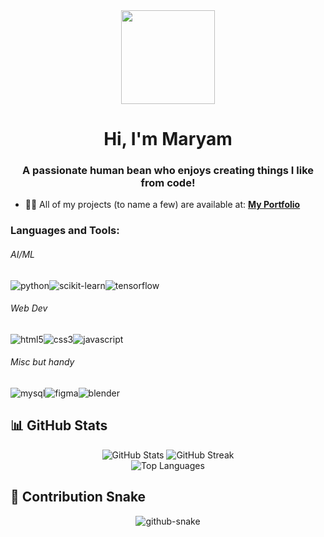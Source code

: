<div align="center">
  <img height="150" src="https://media3.giphy.com/media/v1.Y2lkPTc5MGI3NjExeTRuejdudWY3bzF6YXl0Z25oYXd3Nm1qNXZ0eGJhYWM2d3hwMnlpdyZlcD12MV9naWZzX3NlYXJjaCZjdD1n/L1R1tvI9svkIWwpVYr/100.webp"  />
</div>

###

<h1 align="center">Hi, I'm Maryam</h1>
<h3 align="center">A passionate human bean who enjoys creating things I like from code!</h3>
 

- 👨‍💻 All of my projects (to name a few) are available at: **[My Portfolio](https://maryam-mo-portfolio.vercel.app/)**



<p align="left">
</p>

<h3 align="left">Languages and Tools:</h3>

<h6>AI/ML</h6>
<p align="left"> 
<img alt="python" src="https://img.shields.io/badge/Python-3776AB?logo=python&logoColor=white" /><img alt="scikit-learn" src="https://img.shields.io/badge/-scikit--learn-%23F7931E?logo=scikit-learn&logoColor=white"/><img alt="tensorflow" src="https://img.shields.io/badge/TensorFlow-ff8f00?logo=tensorflow&logoColor=white"/>
</p>

<h6>Web Dev</h6>
<p align="left"> 
<img alt="html5" src="https://img.shields.io/badge/-HTML5-E34F26?style=flat-square&logo=html5&logoColor=white" /><img alt="css3" src="https://img.shields.io/badge/-CSS3-4285f4?style=flat-square&logo=css3&logoColor=white" /><img alt="javascript" src="https://img.shields.io/badge/-Javascript-e5ce27?style=flat-square&logo=Javascript&logoColor=white" />
</p>

<h6>Misc but handy</h6>
<p align="left">
<img alt="mysql" src="https://img.shields.io/badge/MySQL-4479A1?logo=mysql&logoColor=white" /><img alt="figma" src="https://img.shields.io/badge/Figma-F24E1E?logo=figma&logoColor=white" /><img alt="blender" src="https://img.shields.io/badge/Blender-%23F5792A.svg?logo=blender&logoColor=white" />
</p>

## 📊 GitHub Stats

<div align="center">
  <img src="https://github-readme-stats.vercel.app/api?username=mrym-emm&show_icons=true&theme=radical&hide_border=true" alt="GitHub Stats" />
  <img src="https://github-readme-streak-stats.herokuapp.com/?user=mrym-emm&theme=radical&hide_border=true" alt="GitHub Streak" />
</div>

<div align="center">
  <img src="https://github-readme-stats.vercel.app/api/top-langs/?username=mrym-emm&layout=compact&theme=radical&hide_border=true" alt="Top Languages" />
</div>

## 🐍 Contribution Snake
<div align="center">
  <picture>
    <source media="(prefers-color-scheme: dark)" srcset="https://raw.githubusercontent.com/mrym-emm/mrym-emm/output/github-snake-dark.svg" />
    <source media="(prefers-color-scheme: light)" srcset="https://raw.githubusercontent.com/mrym-emm/mrym-emm/output/github-snake.svg" />
    <img alt="github-snake" src="https://raw.githubusercontent.com/mrym-emm/mrym-emm/output/github-snake.svg" />
  </picture>
</div>
